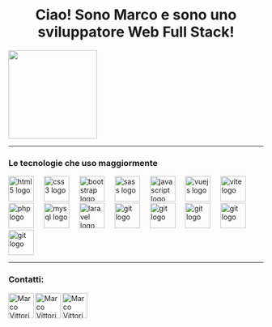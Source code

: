 <h1 align="center">Ciao! Sono Marco e sono uno sviluppatore Web Full Stack! </h1>

<div>
  <a href="https://github.com/marcovittoriozacca">
    <img align="center" height="175px"  src="https://github-readme-stats.vercel.app/api/top-langs/?username=marcovittoriozacca&text_color=FFFFFF&bg_color=000000&title_color=94b4a4&langs_count=15&layout=compact&hide_border=true" />
  </a>
</div>

<hr>

<div>
  <h3>Le tecnologie che uso maggiormente</h3>
<div align="left">
  <img src="https://skillicons.dev/icons?i=html" height="50" alt="html5 logo"  />
  <img width="12" />
  <img src="https://skillicons.dev/icons?i=css" height="50" alt="css3 logo"  />
  <img width="12" />
  <img src="https://skillicons.dev/icons?i=bootstrap" height="50" alt="bootstrap logo"  />
  <img width="12" />
  <img src="https://skillicons.dev/icons?i=sass" height="50" alt="sass logo"  />
  <img width="12" />
  <img src="https://skillicons.dev/icons?i=js" height="50" alt="javascript logo"  />
  <img width="12" />
  <img src="https://skillicons.dev/icons?i=vue" height="50" alt="vuejs logo"  />
  <img width="12" />
  <img src="https://skillicons.dev/icons?i=vite" height="50" alt="vite logo"  />
  <img width="12" />
  <img src="https://skillicons.dev/icons?i=php" height="50" alt="php logo"  />
  <img width="12" />
  <img src="https://skillicons.dev/icons?i=mysql" height="50" alt="mysql logo"  />
  <img width="12" />
  <img src="https://skillicons.dev/icons?i=laravel" height="50" alt="laravel logo"  />
  <img width="12" />
  <img src="https://skillicons.dev/icons?i=git" height="50" alt="git logo"  />
  <img width="12" />
  <img src="https://skillicons.dev/icons?i=react" height="50" alt="git logo"  />
  <img width="12" />
  <img src="https://skillicons.dev/icons?i=tailwind" height="50" alt="git logo"  />
  <img width="12" />
  <img src="https://skillicons.dev/icons?i=node" height="50" alt="git logo"  />
  <img width="12" />
  <img src="https://skillicons.dev/icons?i=express" height="50" alt="git logo"  />
</div>
</div>

<hr>

<div>
  <h3>Contatti:</h3>
  <a href="https://www.linkedin.com/in/marcovittoriozaccadev/">
     <img align="left" alt=" Marco Vittorio Zaccà | Linkedin" width="50" src="https://www.vectorlogo.zone/logos/linkedin/linkedin-icon.svg" />
  </a>
  <a href="mailto:zaccamarco01@gmail.com">
    <img align="left" alt="Marco Vittorio Zaccà | Gmail" width="50" src="https://www.vectorlogo.zone/logos/gmail/gmail-icon.svg" />
  </a>
  <a href="https://github.com/marcovittoriozacca?tab=repositories">
    <img align="left" alt="Marco Vittorio Zaccà| Github" width="50" src="https://www.vectorlogo.zone/logos/github/github-tile.svg" />
  </a>
</div>

